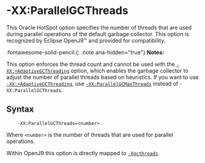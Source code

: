 <!--
* Copyright (c) 2017, 2024 IBM Corp. and others
*
* This program and the accompanying materials are made
* available under the terms of the Eclipse Public License 2.0
* which accompanies this distribution and is available at
* https://www.eclipse.org/legal/epl-2.0/ or the Apache
* License, Version 2.0 which accompanies this distribution and
* is available at https://www.apache.org/licenses/LICENSE-2.0.
*
* This Source Code may also be made available under the
* following Secondary Licenses when the conditions for such
* availability set forth in the Eclipse Public License, v. 2.0
* are satisfied: GNU General Public License, version 2 with
* the GNU Classpath Exception [1] and GNU General Public
* License, version 2 with the OpenJDK Assembly Exception [2].
*
* [1] https://www.gnu.org/software/classpath/license.html
* [2] https://openjdk.org/legal/assembly-exception.html
*
* SPDX-License-Identifier: EPL-2.0 OR Apache-2.0 OR GPL-2.0-only WITH Classpath-exception-2.0 OR GPL-2.0-only WITH OpenJDK-assembly-exception-1.0
-->

# -XX:ParallelGCThreads

This Oracle HotSpot option specifies the number of threads that are used during parallel operations of the default garbage collector. This option is recognized by Eclipse OpenJ9&trade; and provided for compatibility.

:fontawesome-solid-pencil:{: .note aria-hidden="true"} **Notes:**

This option enforces the thread count and cannot be used with the [`-XX:+AdaptiveGCThreading`](xxadaptivegcthreading.md) option, which enables the garbage collector to adjust the number of parallel threads based on heuristics. If you want to use [`-XX:+AdaptiveGCThreading`](xxadaptivegcthreading.md), use [`-XX:ParallelGCMaxThreads`](xxparallelgcmaxthreads.md) instead of `-XX:ParallelGCThreads`.

## Syntax

        -XX:ParallelGCThreads=<number>

Where `<number>` is the number of threads that are used for parallel operations. 

Within OpenJ9 this option is directly mapped to [`-Xgcthreads`](xgcthreads.md).

<!-- ==== END OF TOPIC ==== xxparallelgcthreads.md ==== -->
